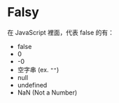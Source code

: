 # Falsy
在 JavaScript 裡面，代表 false 的有：
- false
- 0
- -0
- 空字串 (ex. `""`)
- null
- undefined
- NaN (Not a Number)